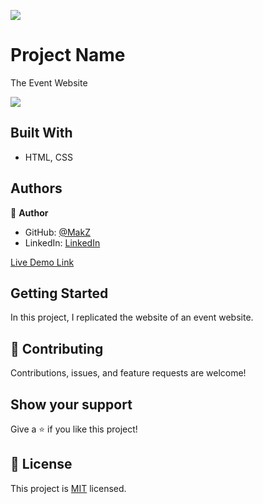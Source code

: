 ![](https://img.shields.io/badge/Microverse-blueviolet)

# Project Name

The Event Website

<img src="https://lh3.googleusercontent.com/pw/AM-JKLVxQk-e73GTCOvz7decCF6OHdWRWrybW74MzQOfqxvHuVewroEXpqNInnDwwk8fDOfx9BcztwgMjmNh1nzZix6oGUSfUNJWf5-v5gycuWOV5qZxvSi5af-E_F5vbKzGUGqP9wNqPntXOV0292ZiKp3N=w1901-h937-no?authuser=0">

## Built With

- HTML, CSS

## Authors

👤 **Author**

- GitHub: [@MakZ](https://github.com/MakZ)
- LinkedIn: [LinkedIn](https://www.linkedin.com/in/maksymilian-zuzel-70101a174/)

[Live Demo Link](https://makz.github.io/Global-Gathering/)

## Getting Started

In this project, I replicated the website of an event website.

## 🤝 Contributing

Contributions, issues, and feature requests are welcome!

## Show your support

Give a ⭐️ if you like this project!

## 📝 License

This project is [MIT](lic.url) licensed.
